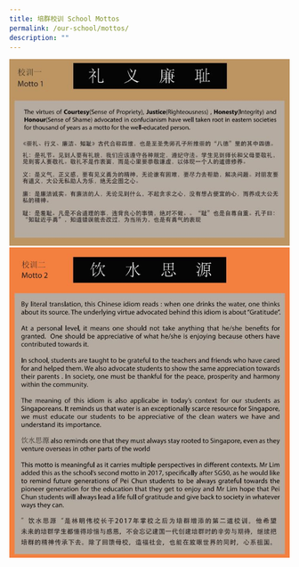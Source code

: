 ```yaml
---
title: 培群校训 School Mottos
permalink: /our-school/mottos/
description: ""
---
```

![motto1](/images/Our%20School/motto1.jpg)<br>
![motto2](/images/Our%20School/motto2.jpg)
